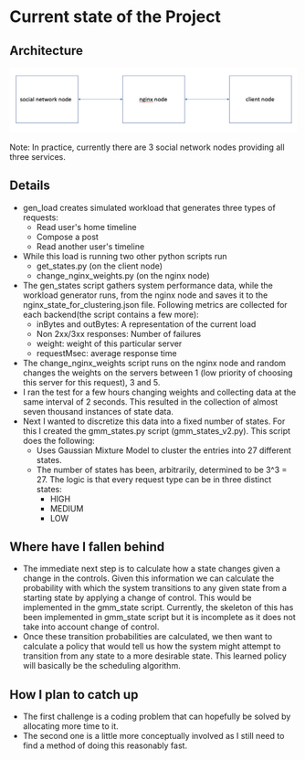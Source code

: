 # Current state of the Project

## Architecture

![](Project_Architecture.png)

Note: In practice, currently there are 3 social network nodes providing all three services.

## Details

- gen_load creates simulated workload that generates three types of requests:
  - Read user's home timeline
  - Compose a post
  - Read another user's timeline
- While this load is running two other python scripts run
  - get_states.py (on the client node)
  - change_nginx_weights.py (on the nginx node)
- The gen_states script gathers system performance data, while the workload generator runs, from the nginx node and saves it to the nginx_state_for_clustering.json file. Following metrics are collected for each backend(the script contains a few more):
  - inBytes and outBytes: A representation of the current load
  - Non 2xx/3xx responses: Number of failures
  - weight: weight of this particular server
  - requestMsec: average response time
- The change_nginx_weights script runs on the nginx node and random changes the weights on the servers between 1 (low priority of choosing this server for this request), 3 and 5.
- I ran the test for a few hours changing weights and collecting data at the same interval of 2 seconds. This resulted in the collection of almost seven thousand instances of state data.
- Next I wanted to discretize this data into a fixed number of states. For this I created the gmm_states.py script (gmm_states_v2.py). This script does the following:
  - Uses Gaussian Mixture Model to cluster the entries into 27 different states.
  - The number of states has been, arbitrarily, determined to be 3^3 = 27. The logic is that every request type can be in three distinct states:
    - HIGH
    - MEDIUM
    - LOW

## Where have I fallen behind

- The immediate next step is to calculate how a state changes given a change in the controls. Given this information we can calculate the probability with which the system transitions to any given state from a starting state by applying a change of control. This would be implemented in the gmm_state script. Currently, the skeleton of this has been implemented in gmm_state script but it is incomplete as it does not take into account change of control.
- Once these transition probabilities are calculated, we then want to calculate a policy that would tell us how the system might attempt to transition from any state to a more desirable state. This learned policy will basically be the scheduling algorithm.

## How I plan to catch up

- The first challenge is a coding problem that can hopefully be solved by allocating more time to it.
- The second one is a little more conceptually involved as I still need to find a method of doing this reasonably fast.
